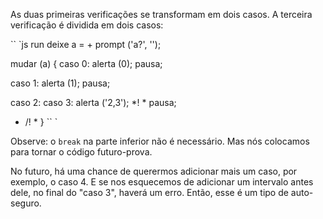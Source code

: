 As duas primeiras verificações se transformam em dois casos. A terceira verificação é dividida em dois casos:

`` `js run
deixe a = + prompt ('a?', '');

mudar (a) {
caso 0:
alerta (0);
pausa;

caso 1:
alerta (1);
pausa;

caso 2:
caso 3:
alerta ('2,3');
*! *
pausa;
* /! *
}
`` `

Observe: o `break` na parte inferior não é necessário. Mas nós colocamos para tornar o código futuro-prova.

No futuro, há uma chance de querermos adicionar mais um caso, por exemplo, o caso 4. E se nos esquecemos de adicionar um intervalo antes dele, no final do "caso 3", haverá um erro. Então, esse é um tipo de auto-seguro.
